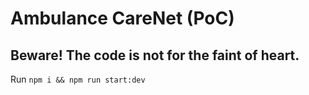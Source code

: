 # Ambulance CareNet (PoC)

## Beware! The code is not for the faint of heart.

Run `npm i && npm run start:dev`
